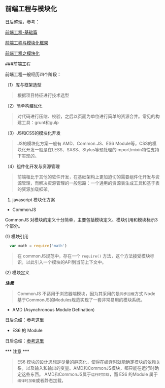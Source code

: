 ## 前端工程与模块化
日后整理，参考：

[前端工程-基础篇](https://github.com/fouber/blog/issues/10#issuecomment-138308585)

[前端工程与模块化框架](https://github.com/fouber/blog/issues/4)

[前端工程之模块化](http://fex.baidu.com/blog/2014/03/fis-module/)

###前端工程

前端工程一般经历四个阶段：

（1）库与框架选型
> 根据项目特征进行技术选型

（2）简单构建优化
> 对代码进行压缩、校验，之后以页面为单位进行简单的资源合并。常见的构建工具：grunt和gulp

（3）JS和CSS的模块化开发
> JS的模块化方案一般有 AMD、Common.JS、ES6 Module等，CSS的模块化开发一般是在LESS、SASS、Stylus等预处理的import/mixin特性支持下实现的。

（4）组件化开发与资源管理
> 前端相比于其他的软件开发，在基础架构上更加迫切的需要组件化开发与资源管理，而解决资源管理的一般思路：一个通用的资源表生成工具和基于表的资源加载框架。

1. javascript 模块化方案

* CommonJS

 CommonJS 对模块的定义十分简单，主要包括模块定义、模块引用和模块标示3个部分。

(1) 模块引用

```javascript
  var math = require('math')
```
> 在 commonJS规范中，存在一个 `require()` 方法，这个方法接受模块标识，以此引入一个模块的API到当前上下文中。

(2) 模块定义


***注意***
> CommonJS 不适用于浏览器端模块，因为其采用的是`同步加载`方式
> Node 基于CommonJS的Modules规范实现了一套非常易用的模块系统。

* AMD (Asynchronous Module Defination)

日后总结：[参考这里](http://www.ruanyifeng.com/blog/2012/10/asynchronous_module_definition.html)

* ES6 的 Module

日后总结：[参考这里](http://es6.ruanyifeng.com/#docs/module)

*** 注意 ***
> ES6 模块的设计思想是尽量的静态化，使得在编译时就能确定模块的依赖关系，以及输入和输出的变量。AMD和CommonJS模块，都只能在运行时确定这些东西。
> AMD和CommonJS属于`运行时加载`，而 ES6 的Module 属于`编译时加载`或者静态加载，
